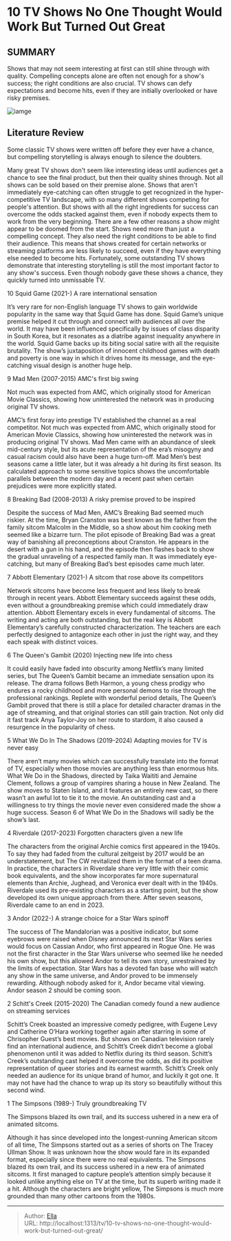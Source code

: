 # 10 TV Shows No One Thought Would Work But Turned Out Great


## SUMMARY 


 Shows that may not seem interesting at first can still shine through with quality. 
 Compelling concepts alone are often not enough for a show&#39;s success; the right conditions are also crucial. 
 TV shows can defy expectations and become hits, even if they are initially overlooked or have risky premises. 

![iamge](https://static1.srcdn.com/wordpress/wp-content/uploads/2023/01/cassian_on_the_prison_floor_in_andor.jpg)

## Literature Review
Some classic TV shows were written off before they ever have a chance, but compelling storytelling is always enough to silence the doubters.




Many great TV shows don&#39;t seem like interesting ideas until audiences get a chance to see the final product, but then their quality shines through. Not all shows can be sold based on their premise alone. Shows that aren&#39;t immediately eye-catching can often struggle to get recognized in the hyper-competitive TV landscape, with so many different shows competing for people&#39;s attention. But shows with all the right ingredients for success can overcome the odds stacked against them, even if nobody expects them to work from the very beginning.
There are a few other reasons a show might appear to be doomed from the start. Shows need more than just a compelling concept. They also need the right conditions to be able to find their audience. This means that shows created for certain networks or streaming platforms are less likely to succeed, even if they have everything else needed to become hits. Fortunately, some outstanding TV shows demonstrate that interesting storytelling is still the most important factor to any show&#39;s success. Even though nobody gave these shows a chance, they quickly turned into unmissable TV.









 








 10  Squid Game (2021-) 
A rare international sensation


 







It’s very rare for non-English language TV shows to gain worldwide popularity in the same way that Squid Game has done. Squid Game’s unique premise helped it cut through and connect with audiences all over the world. It may have been influenced specifically by issues of class disparity in South Korea, but it resonates as a diatribe against inequality anywhere in the world. Squid Game backs up its biting social satire with all the requisite brutality. The show’s juxtaposition of innocent childhood games with death and poverty is one way in which it drives home its message, and the eye-catching visual design is another huge help.





 9  Mad Men (2007-2015) 
AMC&#39;s first big swing
        

Not much was expected from AMC, which originally stood for American Movie Classics, showing how uninterested the network was in producing original TV shows. 

AMC’s first foray into prestige TV established the channel as a real competitor. Not much was expected from AMC, which originally stood for American Movie Classics, showing how uninterested the network was in producing original TV shows. Mad Men came with an abundance of sleek mid-century style, but its acute representation of the era’s misogyny and casual racism could also have been a huge turn-off. Mad Men’s best seasons came a little later, but it was already a hit during its first season. Its calculated approach to some sensitive topics shows the uncomfortable parallels between the modern day and a recent past when certain prejudices were more explicitly stated.





 8  Breaking Bad (2008-2013) 
A risky premise proved to be inspired
        

Despite the success of Mad Men, AMC’s Breaking Bad seemed much riskier. At the time, Bryan Cranston was best known as the father from the family sitcom Malcolm in the Middle, so a show about him cooking meth seemed like a bizarre turn. The pilot episode of Breaking Bad was a great way of banishing all preconceptions about Cranston. He appears in the desert with a gun in his hand, and the episode then flashes back to show the gradual unraveling of a respected family man. It was immediately eye-catching, but many of Breaking Bad’s best episodes came much later.





 7  Abbott Elementary (2021-) 
A sitcom that rose above its competitors
        

Network sitcoms have become less frequent and less likely to break through in recent years. Abbott Elementary succeeds against these odds, even without a groundbreaking premise which could immediately draw attention. Abbott Elementary excels in every fundamental of sitcoms. The writing and acting are both outstanding, but the real key is Abbott Elementary’s carefully constructed characterization. The teachers are each perfectly designed to antagonize each other in just the right way, and they each speak with distinct voices.





 6  The Queen&#39;s Gambit (2020) 
Injecting new life into chess
        

It could easily have faded into obscurity among Netflix’s many limited series, but The Queen’s Gambit became an immediate sensation upon its release. The drama follows Beth Harmon, a young chess prodigy who endures a rocky childhood and more personal demons to rise through the professional rankings. Replete with wonderful period details, The Queen’s Gambit proved that there is still a place for detailed character dramas in the age of streaming, and that original stories can still gain traction. Not only did it fast track Anya Taylor-Joy on her route to stardom, it also caused a resurgence in the popularity of chess.





 5  What We Do In The Shadows (2019-2024) 
Adapting movies for TV is never easy
        

There aren’t many movies which can successfully translate into the format of TV, especially when those movies are anything less than enormous hits. What We Do in the Shadows, directed by Taika Waititi and Jemaine Clement, follows a group of vampires sharing a house in New Zealand. The show moves to Staten Island, and it features an entirely new cast, so there wasn’t an awful lot to tie it to the movie. An outstanding cast and a willingness to try things the movie never even considered made the show a huge success. Season 6 of What We Do in the Shadows will sadly be the show’s last.





 4  Riverdale (2017-2023) 
Forgotten characters given a new life
        

The characters from the original Archie comics first appeared in the 1940s. To say they had faded from the cultural zeitgeist by 2017 would be an understatement, but The CW revitalized them in the format of a teen drama. In practice, the characters in Riverdale share very little with their comic book equivalents, and the show incorporates far more supernatural elements than Archie, Jughead, and Veronica ever dealt with in the 1940s. Riverdale used its pre-existing characters as a starting point, but the show developed its own unique approach from there. After seven seasons, Riverdale came to an end in 2023.





 3  Andor (2022-) 
A strange choice for a Star Wars spinoff


 







The success of The Mandalorian was a positive indicator, but some eyebrows were raised when Disney announced its next Star Wars series would focus on Cassian Andor, who first appeared in Rogue One. He was not the first character in the Star Wars universe who seemed like he needed his own show, but this allowed Andor to tell its own story, unrestrained by the limits of expectation. Star Wars has a devoted fan base who will watch any show in the same universe, and Andor proved to be immensely rewarding. Although nobody asked for it, Andor became vital viewing. Andor season 2 should be coming soon.





 2  Schitt&#39;s Creek (2015-2020) 
The Canadian comedy found a new audience on streaming services
        

Schitt’s Creek boasted an impressive comedy pedigree, with Eugene Levy and Catherine O’Hara working together again after starring in some of Chrisopher Guest’s best movies. But shows on Canadian television rarely find an international audience, and Schitt’s Creek didn’t become a global phenomenon until it was added to Netflix during its third season. Schitt’s Creek’s outstanding cast helped it overcome the odds, as did its positive representation of queer stories and its earnest warmth. Schitt’s Creek only needed an audience for its unique brand of humor, and luckily it got one. It may not have had the chance to wrap up its story so beautifully without this second wind.





 1  The Simpsons (1989-) 
Truly groundbreaking TV


 







The Simpsons blazed its own trail, and its success ushered in a new era of animated sitcoms. 

Although it has since developed into the longest-running American sitcom of all time, The Simpsons started out as a series of shorts on The Tracey Ullman Show. It was unknown how the show would fare in its expanded format, especially since there were no real equivalents. The Simpsons blazed its own trail, and its success ushered in a new era of animated sitcoms. It first managed to capture people’s attention simply because it looked unlike anything else on TV at the time, but its superb writing made it a hit. Although the characters are bright yellow, The Simpsons is much more grounded than many other cartoons from the 1980s. 

---

> Author: [Ella](https://instagram.hk.cn/)  
> URL: http://localhost:1313/tv/10-tv-shows-no-one-thought-would-work-but-turned-out-great/  

